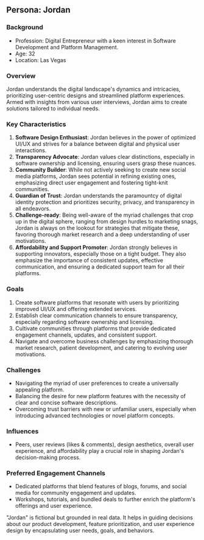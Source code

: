 ## Persona: Jordan

### Background
- Profession: Digital Entrepreneur with a keen interest in Software Development and Platform Management.
- Age: 32
- Location: Las Vegas

### Overview
Jordan understands the digital landscape's dynamics and intricacies, prioritizing user-centric designs and streamlined platform experiences. Armed with insights from various user interviews, Jordan aims to create solutions tailored to individual needs.

### Key Characteristics
1. **Software Design Enthusiast**: Jordan believes in the power of optimized UI/UX and strives for a balance between digital and physical user interactions.
2. **Transparency Advocate**: Jordan values clear distinctions, especially in software ownership and licensing, ensuring users grasp these nuances.
3. **Community Builder**: While not actively seeking to create new social media platforms, Jordan sees potential in refining existing ones, emphasizing direct user engagement and fostering tight-knit communities.
4. **Guardian of Trust**: Jordan understands the paramountcy of digital identity protection and prioritizes security, privacy, and transparency in all endeavors.
5. **Challenge-ready**: Being well-aware of the myriad challenges that crop up in the digital sphere, ranging from design hurdles to marketing snags, Jordan is always on the lookout for strategies that mitigate these, favoring thorough market research and a deep understanding of user motivations.
6. **Affordability and Support Promoter**: Jordan strongly believes in supporting innovators, especially those on a tight budget. They also emphasize the importance of consistent updates, effective communication, and ensuring a dedicated support team for all their platforms.

### Goals
1. Create software platforms that resonate with users by prioritizing improved UI/UX and offering extended services.
2. Establish clear communication channels to ensure transparency, especially regarding software ownership and licensing.
3. Cultivate communities through platforms that provide dedicated engagement channels, updates, and consistent support.
4. Navigate and overcome business challenges by emphasizing thorough market research, patient development, and catering to evolving user motivations.

### Challenges
- Navigating the myriad of user preferences to create a universally appealing platform.
- Balancing the desire for new platform features with the necessity of clear and concise software descriptions.
- Overcoming trust barriers with new or unfamiliar users, especially when introducing advanced technologies or novel platform concepts.

### Influences
- Peers, user reviews (likes & comments), design aesthetics, overall user experience, and affordability play a crucial role in shaping Jordan's decision-making process.

### Preferred Engagement Channels
- Dedicated platforms that blend features of blogs, forums, and social media for community engagement and updates.
- Workshops, tutorials, and bundled deals to further enrich the platform's offerings and user experience.

"Jordan" is fictional but grounded in real data. It helps in guiding decisions about our product development, feature prioritization, and user experience design by encapsulating user needs, goals, and behaviors.